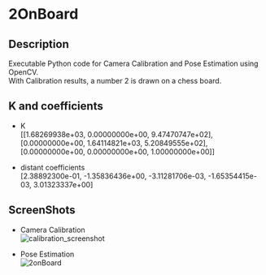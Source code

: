 # 2OnBoard

## Description
Executable Python code for Camera Calibration and Pose Estimation using OpenCV.  
With Calibration results, a number 2 is drawn on a chess board.

## K and coefficients
* K  
 [[1.68269938e+03, 0.00000000e+00, 9.47470747e+02],  
  [0.00000000e+00, 1.64114821e+03, 5.20849555e+02],  
  [0.00000000e+00, 0.00000000e+00, 1.00000000e+00]]  
 
 * distant coefficients  
 [2.38892300e-01, -1.35836436e+00, -3.11281706e-03, -1.65354415e-03, 3.01323337e+00]

## ScreenShots
* Camera Calibration  
![calibration_screenshot](https://user-images.githubusercontent.com/74465964/235090786-64959db1-f54e-4eb7-bf66-40c6ea3d7889.jpg)  

* Pose Estimation  
![2onBoard](https://user-images.githubusercontent.com/74465964/235090806-e9653b4b-0d2e-4311-aca5-c777bf0ce0ab.jpg)
